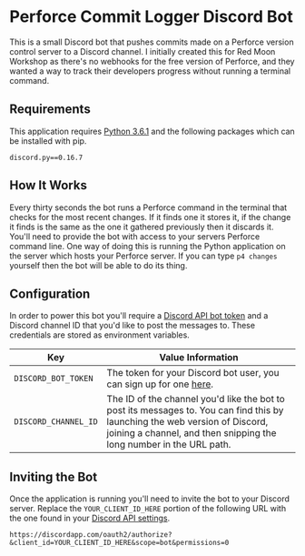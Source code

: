 # Perforce Commit Logger Discord Bot
This is a small Discord bot that pushes commits made on a Perforce version control server to a Discord channel. I initially created this for Red Moon Workshop as there's no webhooks for the free version of Perforce, and they wanted a way to track their developers progress without running a terminal command.

## Requirements
This application requires [Python 3.6.1](https://www.python.org/) and the following packages which can be installed with pip.

```
discord.py==0.16.7
```

## How It Works
Every thirty seconds the bot runs a Perforce command in the terminal that checks for the most recent changes. If it finds one it stores it, if the change it finds is the same as the one it gathered previously then it discards it. You'll need to provide the bot with access to your servers Perforce command line. One way of doing this is running the Python application on the server which hosts your Perforce server. If you can type `p4 changes` yourself then the bot will be able to do its thing.


## Configuration
In order to power this bot you'll require a [Discord API bot token]((https://discordapp.com/developers/docs/intro)) and a Discord channel ID that you'd like to post the messages to. These credentials are stored as environment variables.

| Key  | Value Information |
| ------------- | ------------- |
| `DISCORD_BOT_TOKEN`  | The token for your Discord bot user, you can sign up for one [here](https://discordapp.com/developers/docs/intro). |
| `DISCORD_CHANNEL_ID`  | The ID of the channel you'd like the bot to post its messages to. You can find this by launching the web version of Discord, joining a channel, and then snipping the long number in the URL path. |


## Inviting the Bot
Once the application is running you'll need to invite the bot to your Discord server. Replace the `YOUR_CLIENT_ID_HERE` portion of the following URL with the one found in your [Discord API settings](https://discordapp.com/developers/docs/intro).

`https://discordapp.com/oauth2/authorize?&client_id=YOUR_CLIENT_ID_HERE&scope=bot&permissions=0`

